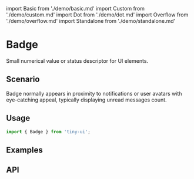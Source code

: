 import Basic from './demo/basic.md'
import Custom from './demo/custom.md'
import Dot from './demo/dot.md'
import Overflow from './demo/overflow.md'
import Standalone from './demo/standalone.md'

# Badge

Small numerical value or status descriptor for UI elements.

## Scenario

Badge normally appears in proximity to notifications or user avatars with eye-catching appeal, typically displaying unread messages count.

## Usage

```jsx
import { Badge } from 'tiny-ui';
```

## Examples

<layout>
  <column>
    <Basic/>
    <Overflow/>
    <Standalone/>
  </column>
  <column>
    <Dot/>
    <Custom/>
  </column>
</layout>

## API


